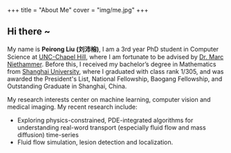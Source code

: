 +++
title = "About Me" 
cover = "img/me.jpg"
+++


## Hi there ~

My name is **Peirong Liu (刘沛榕)**, I am a 3rd year PhD student in Computer Science at [UNC-Chapel Hill](https://www.unc.edu/), where I am fortunate to be advised by [Dr. Marc Niethammer](https://biag.cs.unc.edu/). Before this, I received my bachelor’s degree in Mathematics from [Shanghai University](https://www.shu.edu.cn/), where I graduated with class rank 1/305, and was awarded the President's List, National Fellowship, Baogang Fellowship, and Outstanding Graduate in Shanghai, China.

My research interests center on machine learning, computer vision and medical imaging. My recent research include:
- Exploring physics-constrained, PDE-integrated algorithms for understanding real-word transport (especially fluid flow and mass diffusion) time-series
- Fluid flow simulation, lesion detection and localization.

